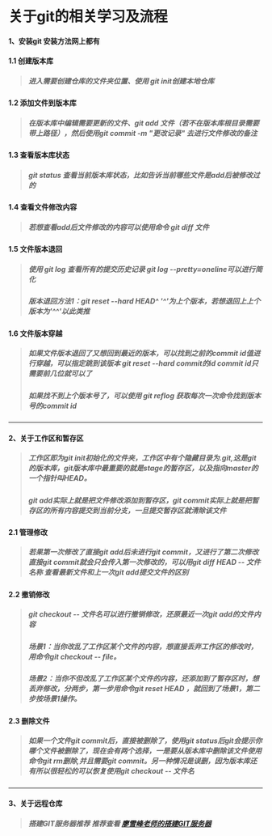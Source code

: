 
# 关于git的相关学习及流程
#### 1、安装git 安装方法网上都有

####  1.1 创建版本库
> ##### 进入需要创建仓库的文件夹位置、使用 git init创建本地仓库

####  1.2 添加文件到版本库
> #####  在版本库中编辑需要更新的文件、git add 文件（若不在版本库根目录需要带上路径），然后使用git commit -m "更改记录" 去进行文件修改的备注

####  1.3 查看版本库状态
> #####  git status 查看当前版本库状态，比如告诉当前哪些文件是add后被修改过的

####  1.4 查看文件修改内容
> #####  若想查看add后文件修改的内容可以使用命令 git diff 文件

####  1.5 文件版本退回
> ##### 使用 git log 查看所有的提交历史记录 git log --pretty=oneline可以进行简化
> ##### 版本退回方法1：git reset --hard HEAD^   '^'为上个版本，若想退回上上个版本为'^^'以此类推

####  1.6 文件版本穿越
> ##### 如果文件版本退回了又想回到最近的版本，可以找到之前的commit id值进行穿越，可以指定跳到该版本 git reset --hard commit的id   commit id只需要前几位就可以了
> #####  如果找不到上个版本号了，可以使用 git reflog 获取每次一次命令找到版本号的commit id

****
#### 2、关于工作区和暂存区
> ##### 工作区即为git init初始化的文件夹，工作区中有个隐藏目录为.git,这是git的版本库，git版本库中最重要的就是stage的暂存区，以及指向master的一个指针叫HEAD。
> ##### git add实际上就是把文件修改添加到暂存区，git commit实际上就是把暂存区的所有内容提交到当前分支，一旦提交暂存区就清除该文件

####  2.1 管理修改
> ##### 若果第一次修改了直接git add后未进行git commit，又进行了第二次修改直接git commit就会只会传入第一次修改的，可以用git diff HEAD -- 文件名称 查看最新文件和上一次git add提交文件的区别

####  2.2 撤销修改
> ##### git checkout -- 文件名可以进行撤销修改，还原最近一次git add的文件内容
> ##### 场景1：当你改乱了工作区某个文件的内容，想直接丢弃工作区的修改时，用命令git checkout -- file。
> ##### 场景2：当你不但改乱了工作区某个文件的内容，还添加到了暂存区时，想丢弃修改，分两步，第一步用命令git reset HEAD <file>，就回到了场景1，第二步按场景1操作。

#### 2.3 删除文件
> ##### 如果一个文件git commit后，直接被删除了，使用git status后git会提示你哪个文件被删除了，现在会有两个选择，一是要从版本库中删除该文件使用命令git rm删除,并且需要git commit。另一种情况是误删，因为版本库还有所以很轻松的可以恢复使用git checkout -- 文件名


****
#### 3、关于远程仓库

> ##### 搭建GIT服务器推荐  推荐查看 [廖雪峰老师的搭建GIT服务器](https://www.liaoxuefeng.com/wiki/896043488029600/899998870925664)
